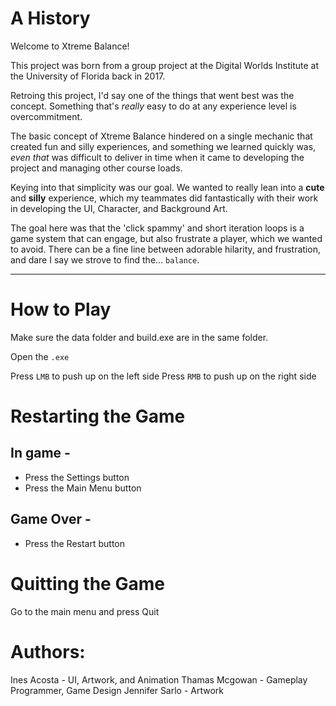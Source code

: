 # A History
Welcome to Xtreme Balance!

This project was born from a group project at the Digital Worlds Institute at the University of Florida back in 2017.

Retroing this project, I'd say one of the things that went best was the concept. Something that's _really_ easy to do at any experience level is overcommitment.

The basic concept of Xtreme Balance hindered on a single mechanic that created fun and silly experiences, and something we learned quickly was, _even that_ was difficult to deliver in time when it came to developing the project and managing other course loads.

Keying into that simplicity was our goal. We wanted to really lean into a **cute** and **silly** experience, which my teammates did fantastically with their work in developing the UI, Character, and Background Art.

The goal here was that the 'click spammy' and short iteration loops is a game system that can engage, but also frustrate a player, which we wanted to avoid. There can be a fine line between adorable hilarity, and frustration, and dare I say we strove to find the... `balance`.

---
# How to Play
Make sure the data folder and build.exe are in the same
folder.

Open the `.exe`

Press `LMB` to push up on the left side
Press `RMB` to push up on the right side


# Restarting the Game
## In game - 
  - Press the Settings button
  - Press the Main Menu button

## Game Over - 
  - Press the Restart button

# Quitting the Game
Go to the main menu and press Quit

# Authors:
Ines Acosta - UI, Artwork, and Animation
Thamas Mcgowan - Gameplay Programmer, Game Design
Jennifer Sarlo - Artwork

